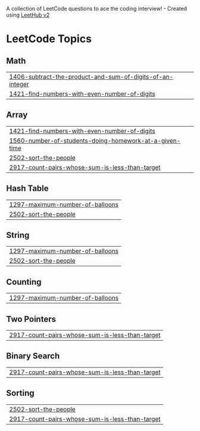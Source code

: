 A collection of LeetCode questions to ace the coding interview! - Created using [LeetHub v2](https://github.com/arunbhardwaj/LeetHub-2.0)
<!---LeetCode Topics Start-->
# LeetCode Topics
## Math
|  |
| ------- |
| [1406-subtract-the-product-and-sum-of-digits-of-an-integer](https://github.com/Abhaypc112/LEET-CODE/tree/master/1406-subtract-the-product-and-sum-of-digits-of-an-integer) |
| [1421-find-numbers-with-even-number-of-digits](https://github.com/Abhaypc112/LEET-CODE/tree/master/1421-find-numbers-with-even-number-of-digits) |
## Array
|  |
| ------- |
| [1421-find-numbers-with-even-number-of-digits](https://github.com/Abhaypc112/LEET-CODE/tree/master/1421-find-numbers-with-even-number-of-digits) |
| [1560-number-of-students-doing-homework-at-a-given-time](https://github.com/Abhaypc112/LEET-CODE/tree/master/1560-number-of-students-doing-homework-at-a-given-time) |
| [2502-sort-the-people](https://github.com/Abhaypc112/LEET-CODE/tree/master/2502-sort-the-people) |
| [2917-count-pairs-whose-sum-is-less-than-target](https://github.com/Abhaypc112/LEET-CODE/tree/master/2917-count-pairs-whose-sum-is-less-than-target) |
## Hash Table
|  |
| ------- |
| [1297-maximum-number-of-balloons](https://github.com/Abhaypc112/LEET-CODE/tree/master/1297-maximum-number-of-balloons) |
| [2502-sort-the-people](https://github.com/Abhaypc112/LEET-CODE/tree/master/2502-sort-the-people) |
## String
|  |
| ------- |
| [1297-maximum-number-of-balloons](https://github.com/Abhaypc112/LEET-CODE/tree/master/1297-maximum-number-of-balloons) |
| [2502-sort-the-people](https://github.com/Abhaypc112/LEET-CODE/tree/master/2502-sort-the-people) |
## Counting
|  |
| ------- |
| [1297-maximum-number-of-balloons](https://github.com/Abhaypc112/LEET-CODE/tree/master/1297-maximum-number-of-balloons) |
## Two Pointers
|  |
| ------- |
| [2917-count-pairs-whose-sum-is-less-than-target](https://github.com/Abhaypc112/LEET-CODE/tree/master/2917-count-pairs-whose-sum-is-less-than-target) |
## Binary Search
|  |
| ------- |
| [2917-count-pairs-whose-sum-is-less-than-target](https://github.com/Abhaypc112/LEET-CODE/tree/master/2917-count-pairs-whose-sum-is-less-than-target) |
## Sorting
|  |
| ------- |
| [2502-sort-the-people](https://github.com/Abhaypc112/LEET-CODE/tree/master/2502-sort-the-people) |
| [2917-count-pairs-whose-sum-is-less-than-target](https://github.com/Abhaypc112/LEET-CODE/tree/master/2917-count-pairs-whose-sum-is-less-than-target) |
<!---LeetCode Topics End-->